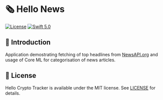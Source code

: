# 🗞 Hello News

[![License](https://img.shields.io/badge/license-MIT-blue.svg?style=flat)](http://mit-license.org)
[![Swift 5.0](https://img.shields.io/badge/Swift-5.0-orange.svg?style=flat)](https://developer.apple.com/swift/)

## 👋 Introduction

Application demostrating fetching of top headlines from [NewsAPI.org](https://newsapi.org/docs) and usage of Core ML for categorisation of news articles.

## 📄 License

Hello Crypto Tracker is available under the MIT license. See [LICENSE](https://github.com/Aditi3/crypto-tracker-example/blob/develop/LICENSE) for details.
